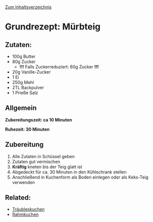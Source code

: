 [Zum Inhaltsverzeichnis](../README.md)

# Grundrezept: Mürbteig

## Zutaten:

- 100g Butter
- 80g Zucker
  - **!!!** Falls Zuckerreduziert: 60g Zucker **!!!** 
- 20g Vanille-Zucker
- 1 Ei
- 250g Mehl
- 2TL Backpulver
- 1 Prieße Salz

## Allgemein

**Zubereitungszeit: ca 10 Minuten**

**Ruhezeit: 30 Minuten**

## Zubereitung

1. Alle Zutaten in Schüssel geben
2. Zutaten gut vermischen
3. **Kräftig** kneten bis der Teig glatt ist
4. Abgedeckt für ca. 30 Minuten in den Kühlschrank stellen
5. Anschließend in Kuchenform als Boden einlegen oder als Keks-Teig verwenden

## Related:

- [Träubleskuchen](../suess/traeubles_kuchen.md)
- [Rahmkuchen](../suess/rahm_kuchen.md)